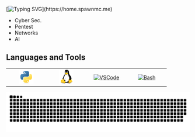 [![Typing SVG](https://readme-typing-svg.herokuapp.com?size=33&color=38F700&vCenter=true&width=600&height=37&lines=Ol%C3%A1%2C+sou+o+Lucas!;%3E%3Csvg%2Fonload%3Dalert(%22Gotcha!%22)%3E)](https://home.spawnmc.me)

* Cyber Sec.
* Pentest
* Networks
* AI


## Languages and Tools

<!--Languages and tools-->
<table align="center">
    <tr>
        <td align="center" width="96">
            <a href="https://www.python.org/" target="_blank">
                <img src="https://raw.githubusercontent.com/devicons/devicon/master/icons/python/python-original.svg" alt="Python" width="40" height="40" />
            </a>
        </td>
        <td align="center" width="96">
            <a href="https://www.linux.org/" target="_blank">
                <img src="https://raw.githubusercontent.com/devicons/devicon/master/icons/linux/linux-original.svg" alt="Linux" width="40" height="40" />
            </a>
        </td>
        <td align="center" width="96">
            <a href="https://code.visualstudio.com/" target="_blank">
                <img src="https://skillicons.dev/icons?i=vscode" alt="VSCode" width="40" height="40" />
            </a>
        </td>
        <td align="center" width="96">
            <a href="https://www.gnu.org/software/bash/" target="_blank">
                <img src="https://skillicons.dev/icons?i=bash" alt="Bash" width="40" height="40" />
            </a>
        </td>
    </tr>
</table>




  <picture>
  <source media="(prefers-color-scheme: dark)" srcset="https://raw.githubusercontent.com/SeppPenner/SeppPenner/output/github-contribution-grid-snake-dark.svg">
  <source media="(prefers-color-scheme: light)" srcset="https://raw.githubusercontent.com/SeppPenner/SeppPenner/output/github-contribution-grid-snake.svg">
  <img alt="github contribution grid snake animation" src="https://raw.githubusercontent.com/SeppPenner/SeppPenner/output/github-contribution-grid-snake.svg">
</picture>
